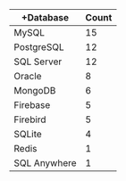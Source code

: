 |+Database | Count |
|------------ | -----------|
| MySQL | 15 |
| PostgreSQL | 12 |
| SQL Server | 12 |
| Oracle | 8 |
| MongoDB | 6 |
| Firebase | 5 |
| Firebird | 5 |
| SQLite | 4 |
| Redis | 1 |
| SQL Anywhere | 1 |
